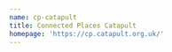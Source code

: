 ```yaml
---
name: cp-catapult
title: Connected Places Catapult
homepage: 'https://cp.catapult.org.uk/'
---
```


